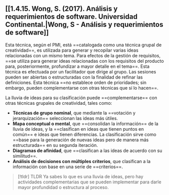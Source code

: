 ## [[1.4.15. Wong, S. (2017). Análisis y requerimientos de software. Universidad Continental.|Wong, S - Análisis y requerimientos de software]]
Esta técnica, según el PMI, está ==catalogada como una técnica grupal de creatividad==, es utilizada para generar y recopilar varias ideas relacionadas con un mismo tema. Para efectos de la gestión de requisitos, ==se utiliza para generar ideas relacionadas con los requisitos del producto para, posteriormente, profundizar a mayor detalle en el tema==. Esta técnica es efectuada por un facilitador que dirige al grupo. Las sesiones pueden ser abiertas o estructuradas con la finalidad de refinar las definiciones. Esta técnica ==no establece orden de prioridades; sin embargo, pueden complementarse con otras técnicas que sí lo hacen==.

La lluvia de ideas para su clasificación puede ==complementarse== con otras técnicas grupales de creatividad, tales como: 
- **Técnicas de grupo nominal**, que mediante la ==votación y jerarquización== seleccionan las ideas más útiles. 
- **Mapa conceptual o mental**, que ==consolidan la información== de la lluvia de ideas, y la ==clasifican en ideas que tienen puntos en común== e ideas que tienen diferencias. La clasificación sirve como ==base para la generación de nuevas ideas pero de manera más estructurada== en su segunda iteración. 
- **Diagramas de afinidad**, que ==clasifican a las ideas de acuerdo con su similitud==. 
- **Análisis de decisiones con múltiples criterios**, que clasifican a la información con base en una serie de ==criterios==.

> [!tldr] TLDR
> Ya sabes lo que es una lluvia de ideas, pero hay actividades complementarias que se pueden implementar para darle mayor profundidad o estructura al proceso.
